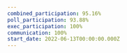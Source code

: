 ```yaml
---
combined_participation: 95.16%
poll_participation: 93.88%
exec_participation: 100%
communication: 100%
start_date: 2022-06-13T00:00:00.000Z
---
```

